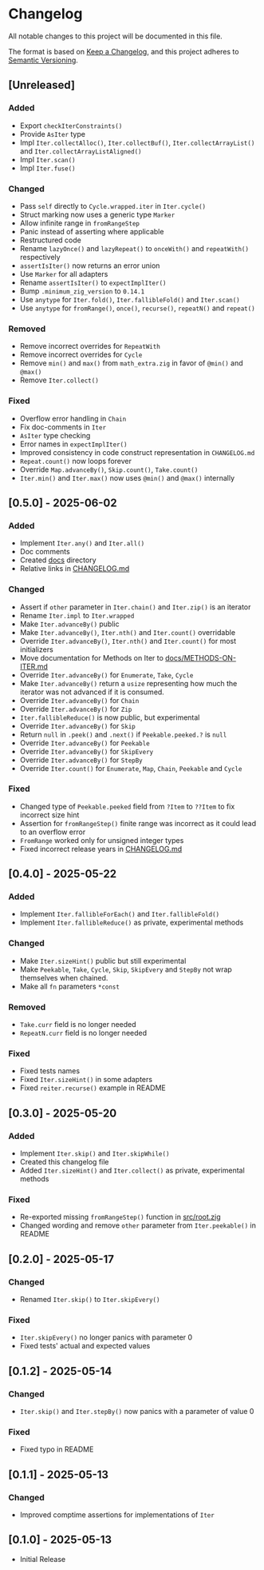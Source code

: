 # Changelog

All notable changes to this project will be documented in this file.

The format is based on [Keep a Changelog](https://keepachangelog.com/en/1.1.0/),
and this project adheres to [Semantic Versioning](https://semver.org/spec/v2.0.0.html).

## [Unreleased]

### Added

- Export `checkIterConstraints()`
- Provide `AsIter` type
- Impl `Iter.collectAlloc()`, `Iter.collectBuf()`, `Iter.collectArrayList()` and `Iter.collectArrayListAligned()`
- Impl `Iter.scan()`
- Impl `Iter.fuse()`

### Changed

- Pass `self` directly to `Cycle.wrapped.iter` in `Iter.cycle()`
- Struct marking now uses a generic type `Marker`
- Allow infinite range in `fromRangeStep`
- Panic instead of asserting where applicable
- Restructured code
- Rename `lazyOnce()` and `lazyRepeat()` to `onceWith()` and `repeatWith()` respectively
- `assertIsIter()` now returns an error union
- Use `Marker` for all adapters
- Rename `assertIsIter()` to `expectImplIter()`
- Bump `.minimum_zig_version` to `0.14.1`
- Use `anytype` for `Iter.fold()`, `Iter.fallibleFold()` and `Iter.scan()`
- Use `anytype` for `fromRange()`, `once()`, `recurse()`, `repeatN()` and `repeat()`

### Removed

- Remove incorrect overrides for `RepeatWith`
- Remove incorrect overrides for `Cycle`
- Remove `min()` and `max()` from `math_extra.zig` in favor of `@min()` and `@max()`
- Remove `Iter.collect()`

### Fixed

- Overflow error handling in `Chain`
- Fix doc-comments in `Iter`
- `AsIter` type checking
- Error names in `expectImplIter()`
- Improved consistency in code construct representation in `CHANGELOG.md`
- `Repeat.count()` now loops forever
- Override `Map.advanceBy()`, `Skip.count()`, `Take.count()`
- `Iter.min()` and `Iter.max()` now uses `@min()` and `@max()` internally

## [0.5.0] - 2025-06-02

### Added

- Implement `Iter.any()` and `Iter.all()`
- Doc comments
- Created [docs](docs) directory
- Relative links in [CHANGELOG.md](CHANGELOG.md)

### Changed

- Assert if `other` parameter in `Iter.chain()` and `Iter.zip()` is an iterator
- Rename `Iter.impl` to `Iter.wrapped`
- Make `Iter.advanceBy()` public
- Make `Iter.advanceBy()`, `Iter.nth()` and `Iter.count()` overridable
- Override `Iter.advanceBy()`, `Iter.nth()` and `Iter.count()` for most initializers
- Move documentation for Methods on Iter to [docs/METHODS-ON-ITER.md](docs/METHODS-ON-ITER.md)
- Override `Iter.advanceBy()` for `Enumerate`, `Take`, `Cycle`
- Make `Iter.advanceBy()` return a `usize` representing how much the iterator was not advanced if it is consumed.
- Override `Iter.advanceBy()` for `Chain`
- Override `Iter.advanceBy()` for `Zip`
- `Iter.fallibleReduce()` is now public, but experimental
- Override `Iter.advanceBy()` for `Skip`
- Return `null` in `.peek()` and `.next()` if `Peekable.peeked.?` is `null`
- Override `Iter.advanceBy()` for `Peekable`
- Override `Iter.advanceBy()` for `SkipEvery`
- Override `Iter.advanceBy()` for `StepBy`
- Override `Iter.count()` for `Enumerate`, `Map`, `Chain`, `Peekable` and `Cycle`

### Fixed

- Changed type of `Peekable.peeked` field from `?Item` to `??Item` to fix incorrect size hint
- Assertion for `fromRangeStep()` finite range was incorrect as it could lead to an overflow error
- `FromRange` worked only for unsigned integer types
- Fixed incorrect release years in [CHANGELOG.md](CHANGELOG.md)

## [0.4.0] - 2025-05-22

### Added

- Implement `Iter.fallibleForEach()` and `Iter.fallibleFold()`
- Implement `Iter.fallibleReduce()` as private, experimental methods

### Changed

- Make `Iter.sizeHint()` public but still experimental
- Make `Peekable`, `Take`, `Cycle`, `Skip`, `SkipEvery` and `StepBy` not wrap themselves when chained.
- Make all `fn` parameters `*const`

### Removed

- `Take.curr` field is no longer needed
- `RepeatN.curr` field is no longer needed

### Fixed

- Fixed tests names
- Fixed `Iter.sizeHint()` in some adapters
- Fixed `reiter.recurse()` example in README

## [0.3.0] - 2025-05-20

### Added

- Implement `Iter.skip()` and `Iter.skipWhile()`
- Created this changelog file
- Added `Iter.sizeHint()` and `Iter.collect()` as private, experimental methods

### Fixed

- Re-exported missing `fromRangeStep()` function in [src/root.zig](src/root.zig)
- Changed wording and remove `other` parameter from `Iter.peekable()` in README

## [0.2.0] - 2025-05-17

### Changed

- Renamed `Iter.skip()` to `Iter.skipEvery()`

### Fixed

- `Iter.skipEvery()` no longer panics with parameter 0
- Fixed tests' actual and expected values

## [0.1.2] - 2025-05-14

### Changed

- `Iter.skip()` and `Iter.stepBy()` now panics with a parameter of value 0

### Fixed

- Fixed typo in README

## [0.1.1] - 2025-05-13

### Changed

- Improved comptime assertions for implementations of `Iter`

## [0.1.0] - 2025-05-13

- Initial Release
